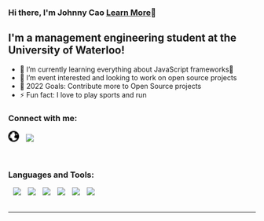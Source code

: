 ### Hi there, I'm Johnny Cao [Learn More](https://j253cao.github.io./)👋 



## I'm a management engineering student at the University of Waterloo!

- 🌱 I’m currently learning everything about JavaScript frameworks🤣
- 👯 I’m event interested and looking to work on open source projects
- 🥅 2022 Goals: Contribute more to Open Source projects
- ⚡ Fun fact: I love to play sports and run

### Connect with me:

[<img width="22px" src="https://raw.githubusercontent.com/iconic/open-iconic/master/svg/globe.svg" />][website]
<span style="margin-left:10px;">
[<img width="22px" src="https://cdn.jsdelivr.net/npm/simple-icons@v3/icons/linkedin.svg" />][linkedin]


<br />

### Languages and Tools:
<span style="margin-left:10px;">
<img src="https://i0.wp.com/powerforallats.com/wp-content/uploads/2016/03/js-logo.png?fit=500%2C500" style="width:22px;">
 <span style="margin-left:10px;">
<img src="https://i.stack.imgur.com/PgcSR.png" style="width:22px;">
<span style="margin-left:10px;">
<img src="https://upload.wikimedia.org/wikipedia/commons/thumb/d/d5/CSS3_logo_and_wordmark.svg/1200px-CSS3_logo_and_wordmark.svg.png" style="width:22px;">
<span style="margin-left:10px;">
<img src="https://upload.wikimedia.org/wikipedia/commons/thumb/c/c3/Python-logo-notext.svg/1200px-Python-logo-notext.svg.png" style="width:22px;">
<span style="margin-left:10px;">
<img src="https://upload.wikimedia.org/wikipedia/en/thumb/3/30/Java_programming_language_logo.svg/1200px-Java_programming_language_logo.svg.png" style="width:22px;">
<span style="margin-left:10px;">
<img src="https://i2.wp.com/beatexcel.com/wp-content/uploads/2013/07/vba-logo.png?resize=572%2C217" style="width:22px;">

<br />
<br />


---


[website]: https://j253cao.github.io./
[linkedin]: https://www.linkedin.com/in/johnny-cao-497a16220/

